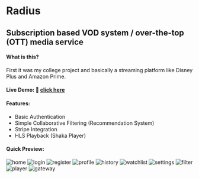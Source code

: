 # Radius

## Subscription based VOD system / over-the-top (OTT) media service

#### What is this? <br/>

First it was my college project and basically a streaming platform like Disney Plus and Amazon Prime. <br/>

#### Live Demo: :red_circle: [click here](http://radiusenv.pythonanywhere.com/)

#### Features:

- Basic Authentication
- Simple Collaborative Filtering (Recommendation System)
- Stripe Integration
- HLS Playback (Shaka Player)

#### Quick Preview:

![home](https://github.com/sanbinary/radius/blob/master/qp/01.png)
![login](https://github.com/sanbinary/radius/blob/master/qp/02.png)
![register](https://github.com/sanbinary/radius/blob/master/qp/03.png)
![profile](https://github.com/sanbinary/radius/blob/master/qp/04.png)
![history](https://github.com/sanbinary/radius/blob/master/qp/05.png)
![watchlist](https://github.com/sanbinary/radius/blob/master/qp/06.png)
![settings](https://github.com/sanbinary/radius/blob/master/qp/07.png)
![filter](https://github.com/sanbinary/radius/blob/master/qp/08.png)
![player](https://github.com/sanbinary/radius/blob/master/qp/09.png)
![gateway](https://github.com/sanbinary/radius/blob/master/qp/10.png)
